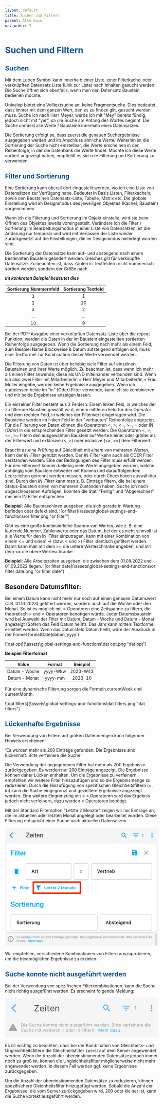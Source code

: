```yaml
---
layout: default
title: Suchen und Filtern
parent: Alte Docs
nav_order: 7
---
```


# <span style="color:#0b5394">**Suchen und Filtern**</span>

## <span style="color:#0b5394">Suchen</span>

Mit dem Lupen Symbol kann innerhalb einer Liste, einer Filterkachel oder verknüpften Datensatz Liste
(Link zur Liste) nach Inhalten gesucht werden. Die Suche öffnet sich ebenfalls, wenn man den
Datensatz Baustein bedienen möchte.

Univelop bietet eine Volltextsuche an, keine Fragmentsuche. Dies bedeutet, dass immer mit dem ganzen
Wert, den es zu finden gilt, gesucht werden muss. Suche ich nach Herr Meyer, werde ich mit "Mey" bereits
fündig, jedoch nicht mit "yer", da die Suche am Anfang des Wortes beginnt.
Die Suche umfasst alle Werte / Bausteine innerhalb eines Datensatzes.

Die Sortierung erfolgt so, dass zuerst die genauen Suchergebnisse ausgegeben werden und im Anschluss
ähnliche Werte. Weiterhin ist die Sortierung der Suche nicht einstellbar, die Werte erscheinen in der
Reihenfolge, in der die Datenbank die Werte findet. Möchte ich diese Werte sortiert angezeigt haben,
empfiehlt es sich die Filterung und Sortierung zu verwenden.

## <span style="color:#0b5394">Filter und Sortierung</span>

Eine Sortierung kann überall dort eingestellt werden, wo ich eine Liste von Datensätzen zur Verfügung habe.
Bedeutet in Basis Listen, Filterkacheln, sowie den Bausteinen Datensatz-Liste, Tabelle, Matrix etc.
Die globale Einstellung wird im Designmodus des jeweiligen Objektes (Kachel, Baustein) vorgenommen.

Wenn ich die Filterung und Sortierung im Objekt einstelle, wird sie beim Öffnen des Objektes jeweils voreingestellt.
Verändere ich die Filter / Sortierung im Bearbeitungsmodus in einer Liste von Datensätzen, ist die Änderung nur
temporär und wird mit Verlassen der Liste wieder zurückgesetzt auf die Einstellungen, die im Designmodus hinterlegt
worden sind.

Die Sortierung der Datensätze kann auf- und absteigend nach einem bestimmten Baustein geändert werden.
Gleiches gilt für verknüpfte Datensätze. Zu beachten ist, dass Zahlen in Textfeldern nicht nummerisch sortiert werden, sondern
der Größe nach.

**_Im konkreten Beispiel bedeutet dies_**

| Sortierung Nummernfeld | Sortierung Textfeld |
| :--------------------: | :-----------------: |
|           1            |          1          |
|           2            |         10          |
|           3            |          2          |
|          ...           |         ...         |
|           10           |          9          |

Bei der PDF-Ausgabe einer verknüpften Datensatz-Liste über die repeat Funktion, werden die Daten in der im Baustein
eingestellten sortierten Reihenfolge ausgegeben. Wenn die Sortierung nach mehr als einem Feld,
zum Beispiel Name Blockweise & Datum aufsteigend erfolgen soll, muss eine Textformel zur Kombination dieser Werte
verwendet werden.

Die Filterung von Daten ist über beliebig viele Filter auf einzelnen Bausteinen und ihrer Werte möglich.
Zu beachten ist, dass wenn ich mehr als einen Filter anwende, diese als UND miteinander verbunden sind.
Wenn ich also zwei Filter mit Mitarbeiter/in = Herr Meyer und Mitarbeiter/in = Frau Müller eingebe, werden keine Ergebnisse ausgegeben.
Wenn ich stattdessen beide im "in" (Oder) Filter verwende, kann ich sie kombinieren und mir beide Ergebnisse anzeigen lassen.

Ein einzelner Filter besteht aus 3 Feldern:
Einem linken Feld, in welches der zu filternde Baustein gewählt wird, einem mittleren Feld für den Operator und dem rechten Feld, in welches der Filterwert eingetragen wird.
Die Bausteine werden im linken Feld in der "verbauten" Reihenfolge angezeigt.
Für die Filterung von Daten können die Operatoren <, >, <=, >=, = oder IN (_Oder_) in die
entsprechenden Filter gesetzt werden.
Die Operatoren <, >, <=, >= filtern den ausgewählten Baustein auf Werte kleiner oder größer als der Filterwert und
exklusive (<, >) oder inklusive (<=, >=) dem Filterwert.

Braucht es eine Prüfung auf Gleichheit mit _einem_ von mehreren Werten, kann der _IN-Filter_ genutzt werden.
Der _IN-Filter_ kann auch als ODER Filter verstanden werden. Eine der Bedingungen des Filter muss erfüllt werden.
Für den Filterwert können beliebig viele Werte angegeben werden, welche abhängig vom Baustein entweder mit Komma und darauffolgendem Leerzeichen getrennt werden müssen,
oder durch Checkboxen auswählbar sind.
Durch den _IN-Filter_ kann man z. B. Einträge filtern, die bei einem Status-Baustein einen von mehreren Zuständen haben.
Suche ich nach abgeschlossenen Aufträgen, könnten die Stati "Fertig" und "Abgerechnet" meinem IN Filter entsprechen.

**Beispiel:**
Alle Baumaschinen ausgeben, die sich gerade in Wartung befinden oder defekt sind.
![or filter](\assets\global-settings-and-functions\or filter.png "or filter")

Gibt es eine große kontinuierliche Spanne von Werten, wie z. B. eine laufende Nummer, Zahlenwerte oder das Datum, bei der es nicht sinnvoll ist alle Werte für den IN-Filter einzutragen, kann mit einer Kombination von einem <= und einem => (bzw. < und >) Filter identisch gefiltert werden.
Damit kann man mit dem >= die untere Werteschranke angeben, und mit dem <= die obere Werteschranke.

**Beispiel:**
Alle Arbeitszeiten ausgeben, die zwischen dem 01.08.2022 und 01.09.2022 liegen.
![or filter date](\assets\global-settings-and-functions\or filter date.png "or filter date")

## Besondere Datumsfilter:

Bei einem Datum kann nicht mehr nur noch auf einen genauen Datumswert (z.B. 01.10.2023) gefiltert werden, sondern auch auf die Woche oder den Monat.
So ist es möglich mit = Operatoren eine Zeitspanne zu filtern, die theoretisch > und < Operatoren benötigen würde.
Jeder Datumsbaustein wird bei Auswahl der Filter mit Datum, Datum - Woche und Datum - Monat angezeigt (Sofern das Feld Datum heißt).
Das Jahr kann mittels Textformel ermittelt werden. Wenn das Datumsfeld Datum heißt, wäre der Ausdruck in der Formel formatDate(datum,'yyyy')

![dat opt](\assets\global-settings-and-functions\dat opt.png "dat opt")

**Beispiel Filterformat**

|     Value     |  Format  | Beispiel |
| :-----------: | :------: | :------: |
| Datum - Woche | yyyy-Wkw | 2023-W43 |
| Datum - Monat | yyyy-mm  | 2023-10  |

Für eine dynamische Filterung sorgen die Formeln currentWeek und currentMonth.

![dat filters](\assets\global-settings-and-functions\dat filters.png "dat filters")

## <span style="color:#0b5394">Lückenhafte Ergebnisse</span>

Bei Verwendung von Filtern auf großen Datenmengen kann folgender Hinweis erscheinen:

'Es wurden mehr als 200 Einträge gefunden. Die Ergebnisse sind lückenhaft. Bitte verfeinere die Suche.'

Die Verwendung der angegebenen Filter hat mehr als 200 Ergebnisse zurückgegeben. Es werden nur 200 Einträge angezeigt. Die Ergebnisse können daher Lücken enthalten. Um die Ergebnisse zu verfeinern, empfehlen wir weitere Filter hinzuzufügen und so die Ergebnismenge zu reduzieren. Durch die Hinzufügung von spezifischen Gleichheitsfiltern (=, in) kann die Suche eingegrenzt und gezieltere Ergebnisse angezeigt werden. Eine weitere Eingrenzung mit < > Operatoren wird das Ergebnis jedoch nicht verfeinern, dazu werden = Operatoren benötigt.

Mit der Standard Filteroption "Letzte 2 Monate" zeigen wir nur Einträge an, die im aktuellen oder letzten Monat angelegt oder bearbeitet wurden.
Diese Filterung entspricht einer Suche nach aktuellen Datensätzen.

![Filter letzte zwei Monate](\assets\search-and-filters\last-two-month-filter.png)

Wir empfehlen, verschiedene Kombinationen von Filtern auszuprobieren, um die bestmöglichen Ergebnisse zu erzielen.

## <span style="color:#0b5394">Suche konnte nicht ausgeführt werden</span>

Bei der Verwendung von spezifischen Filterkombinationen, kann die Suche nicht richtig ausgeführt werden. Es erscheint folgende Meldung:

![Suche konnte nicht ausgeführt werden](\assets\search-and-filters\ugly-search.png)

Es ist wichtig zu beachten, dass bei der Kombination von Gleichheits- und Ungleichheitsfiltern die Gleichheitsfilter zuerst auf dem Server angewendet werden. Wenn die Anzahl der übereinstimmenden Datensätze jedoch immer noch zu groß ist, können die Ungleichheitsfilter möglicherweise nicht mehr angewendet werden. In diesem Fall werden ggf. keine Ergebnisse zurückgegeben.

Um die Anzahl der übereinstimmenden Datensätze zu reduzieren, können spezifischere Gleichheitsfilter hinzugefügt werden.
Sobald die Anzahl der Ergebnisse, die vom Server zurückgegeben wird, 200 oder kleiner ist, kann die Suche korrekt ausgeführt werden.
